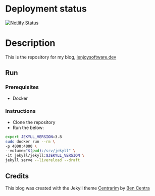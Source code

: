 # Deployment status

[![Netlify Status](https://api.netlify.com/api/v1/badges/f592ae9d-eb02-458a-8a80-9d04be23acee/deploy-status)](https://app.netlify.com/sites/modest-darwin-f6086e/deploys)

# Description
This is the repository for my blog, [ienjoysoftware.dev](https://ienjoysoftware.dev)

## Run

### Prerequisites
- Docker

### Instructions

- Clone the repository
- Run the below:

```bash
export JEKYLL_VERSION=3.8
sudo docker run --rm \
-p 4000:4000 \
--volume="$(pwd):/srv/jekyll" \
-it jekyll/jekyll:$JEKYLL_VERSION \
jekyll serve --livereload --draft
```

## Credits

This blog was created with the Jekyll theme [Centrarim](https://github.com/bencentra/centrarium) by [Ben Centra](https://github.com/bencentra)
